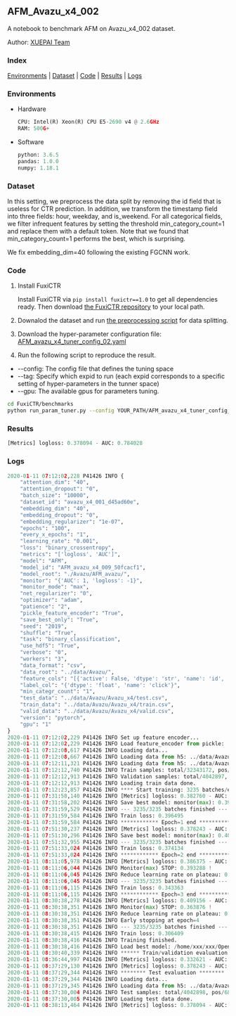 ## AFM_Avazu_x4_002

A notebook to benchmark AFM on Avazu_x4_002 dataset.

Author: [XUEPAI Team](https://github.com/xue-pai)


### Index
[Environments](#Environments) | [Dataset](#Dataset) | [Code](#Code) | [Results](#Results) | [Logs](#Logs)

### Environments
+ Hardware

  ```python
  CPU: Intel(R) Xeon(R) CPU E5-2690 v4 @ 2.6GHz
  RAM: 500G+
  ```
+ Software

  ```python
  python: 3.6.5
  pandas: 1.0.0
  numpy: 1.18.1
  ```

### Dataset
In this setting, we preprocess the data split by removing the id field that is useless for CTR prediction. In addition, we transform the timestamp field into three fields: hour, weekday, and is_weekend. For all categorical fields, we filter infrequent features by setting the threshold min_category_count=1 and replace them with a default <OOV> token. Note that we found that min_category_count=1 performs the best, which is surprising.

We fix embedding_dim=40 following the existing FGCNN work.
  
  
### Code
1. Install FuxiCTR
  
    Install FuxiCTR via `pip install fuxictr==1.0` to get all dependencies ready. Then download [the FuxiCTR repository](https://github.com/huawei-noah/benchmark/archive/53e314461c19dbc7f462b42bf0f0bfae020dc398.zip) to your local path.

2. Downalod the dataset and run [the preprocessing script](https://github.com/xue-pai/Open-CTR-Benchmark/blob/master/datasets/Avazu/Avazu_x4/split_avazu_x4.py) for data splitting. 

3. Download the hyper-parameter configuration file: [AFM_avazu_x4_tuner_config_02.yaml](./AFM_avazu_x4_tuner_config_02.yaml)

4. Run the following script to reproduce the result. 
  + --config: The config file that defines the tuning space
  + --tag: Specify which expid to run (each expid corresponds to a specific setting of hyper-parameters in the tunner space)
  + --gpu: The available gpus for parameters tuning.

  ```bash
  cd FuxiCTR/benchmarks
  python run_param_tuner.py --config YOUR_PATH/AFM_avazu_x4_tuner_config_02.yaml --tag 009 --gpu 0
  ```


### Results
```python
[Metrics] logloss: 0.378094 - AUC: 0.784028
```


### Logs
```python
2020-01-11 07:12:02,228 P41426 INFO {
    "attention_dim": "40",
    "attention_dropout": "0",
    "batch_size": "10000",
    "dataset_id": "avazu_x4_001_d45ad60e",
    "embedding_dim": "40",
    "embedding_dropout": "0",
    "embedding_regularizer": "1e-07",
    "epochs": "100",
    "every_x_epochs": "1",
    "learning_rate": "0.001",
    "loss": "binary_crossentropy",
    "metrics": "['logloss', 'AUC']",
    "model": "AFM",
    "model_id": "AFM_avazu_x4_009_50fcacf1",
    "model_root": "./Avazu/AFM_avazu/",
    "monitor": "{'AUC': 1, 'logloss': -1}",
    "monitor_mode": "max",
    "net_regularizer": "0",
    "optimizer": "adam",
    "patience": "2",
    "pickle_feature_encoder": "True",
    "save_best_only": "True",
    "seed": "2019",
    "shuffle": "True",
    "task": "binary_classification",
    "use_hdf5": "True",
    "verbose": "0",
    "workers": "3",
    "data_format": "csv",
    "data_root": "../data/Avazu/",
    "feature_cols": "[{'active': False, 'dtype': 'str', 'name': 'id', 'type': 'categorical'}, {'active': True, 'dtype': 'str', 'name': 'hour', 'preprocess': 'convert_hour', 'type': 'categorical'}, {'active': True, 'dtype': 'str', 'name': ['C1', 'banner_pos', 'site_id', 'site_domain', 'site_category', 'app_id', 'app_domain', 'app_category', 'device_id', 'device_ip', 'device_model', 'device_type', 'device_conn_type', 'C14', 'C15', 'C16', 'C17', 'C18', 'C19', 'C20', 'C21'], 'type': 'categorical'}, {'active': True, 'dtype': 'str', 'name': 'weekday', 'preprocess': 'convert_weekday', 'type': 'categorical'}, {'active': True, 'dtype': 'str', 'name': 'weekend', 'preprocess': 'convert_weekend', 'type': 'categorical'}]",
    "label_col": "{'dtype': 'float', 'name': 'click'}",
    "min_categr_count": "1",
    "test_data": "../data/Avazu/Avazu_x4/test.csv",
    "train_data": "../data/Avazu/Avazu_x4/train.csv",
    "valid_data": "../data/Avazu/Avazu_x4/valid.csv",
    "version": "pytorch",
    "gpu": "1"
}
2020-01-11 07:12:02,229 P41426 INFO Set up feature encoder...
2020-01-11 07:12:02,229 P41426 INFO Load feature_encoder from pickle: ../data/Avazu/avazu_x4_001_d45ad60e/feature_encoder.pkl
2020-01-11 07:12:08,617 P41426 INFO Loading data...
2020-01-11 07:12:08,667 P41426 INFO Loading data from h5: ../data/Avazu/avazu_x4_001_d45ad60e/train.h5
2020-01-11 07:12:11,321 P41426 INFO Loading data from h5: ../data/Avazu/avazu_x4_001_d45ad60e/valid.h5
2020-01-11 07:12:12,740 P41426 INFO Train samples: total/32343172, pos/5492052, neg/26851120, ratio/16.98%
2020-01-11 07:12:12,913 P41426 INFO Validation samples: total/4042897, pos/686507, neg/3356390, ratio/16.98%
2020-01-11 07:12:12,913 P41426 INFO Loading train data done.
2020-01-11 07:12:23,857 P41426 INFO **** Start training: 3235 batches/epoch ****
2020-01-11 07:31:58,140 P41426 INFO [Metrics] logloss: 0.382760 - AUC: 0.775380
2020-01-11 07:31:58,202 P41426 INFO Save best model: monitor(max): 0.392620
2020-01-11 07:31:59,529 P41426 INFO --- 3235/3235 batches finished ---
2020-01-11 07:31:59,584 P41426 INFO Train loss: 0.396495
2020-01-11 07:31:59,584 P41426 INFO ************ Epoch=1 end ************
2020-01-11 07:51:30,237 P41426 INFO [Metrics] logloss: 0.378243 - AUC: 0.783821
2020-01-11 07:51:30,296 P41426 INFO Save best model: monitor(max): 0.405578
2020-01-11 07:51:32,955 P41426 INFO --- 3235/3235 batches finished ---
2020-01-11 07:51:33,024 P41426 INFO Train loss: 0.374134
2020-01-11 07:51:33,024 P41426 INFO ************ Epoch=2 end ************
2020-01-11 08:11:05,978 P41426 INFO [Metrics] logloss: 0.386375 - AUC: 0.779663
2020-01-11 08:11:06,044 P41426 INFO Monitor(max) STOP: 0.393288 !
2020-01-11 08:11:06,045 P41426 INFO Reduce learning rate on plateau: 0.000100
2020-01-11 08:11:06,045 P41426 INFO --- 3235/3235 batches finished ---
2020-01-11 08:11:06,115 P41426 INFO Train loss: 0.343363
2020-01-11 08:11:06,115 P41426 INFO ************ Epoch=3 end ************
2020-01-11 08:30:38,278 P41426 INFO [Metrics] logloss: 0.409156 - AUC: 0.773033
2020-01-11 08:30:38,351 P41426 INFO Monitor(max) STOP: 0.363876 !
2020-01-11 08:30:38,351 P41426 INFO Reduce learning rate on plateau: 0.000010
2020-01-11 08:30:38,351 P41426 INFO Early stopping at epoch=4
2020-01-11 08:30:38,351 P41426 INFO --- 3235/3235 batches finished ---
2020-01-11 08:30:38,415 P41426 INFO Train loss: 0.306409
2020-01-11 08:30:38,416 P41426 INFO Training finished.
2020-01-11 08:30:38,416 P41426 INFO Load best model: /home/xxx/xxx/OpenCTR1030/benchmarks/Avazu/AFM_avazu/avazu_x4_001_d45ad60e/AFM_avazu_x4_009_50fcacf1_avazu_x4_001_d45ad60e_model.ckpt
2020-01-11 08:30:40,339 P41426 INFO ****** Train/validation evaluation ******
2020-01-11 08:36:44,997 P41426 INFO [Metrics] logloss: 0.332621 - AUC: 0.853023
2020-01-11 08:37:29,130 P41426 INFO [Metrics] logloss: 0.378243 - AUC: 0.783821
2020-01-11 08:37:29,344 P41426 INFO ******** Test evaluation ********
2020-01-11 08:37:29,344 P41426 INFO Loading data...
2020-01-11 08:37:29,345 P41426 INFO Loading data from h5: ../data/Avazu/avazu_x4_001_d45ad60e/test.h5
2020-01-11 08:37:30,004 P41426 INFO Test samples: total/4042898, pos/686507, neg/3356391, ratio/16.98%
2020-01-11 08:37:30,005 P41426 INFO Loading test data done.
2020-01-11 08:38:13,464 P41426 INFO [Metrics] logloss: 0.378094 - AUC: 0.784028

```
